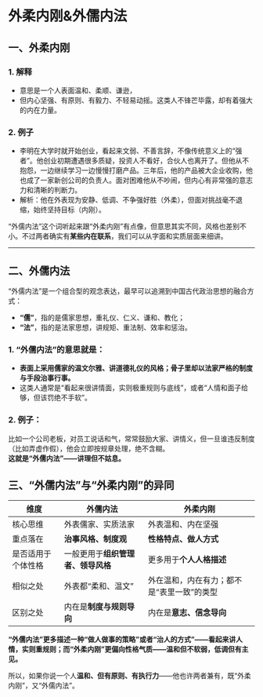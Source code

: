 # 外柔内刚&外儒内法

## 一、外柔内刚

### 1. 解释
- 意思是一个人表面温和、柔顺、谦逊，
- 但内心坚强、有原则、有毅力、不轻易动摇。这类人不锋芒毕露，却有着强大的内在力量。

### 2. 例子
- 李明在大学时就开始创业，看起来文弱、不善言辞，不像传统意义上的“强者”。他创业初期遭遇很多质疑，投资人不看好，合伙人也离开了。但他从不抱怨，一边继续学习一边慢慢打磨产品。三年后，他的产品被大企业收购，他也成了一家新创公司的负责人。面对困难他从不吵闹，但内心有非常强的意志力和清晰的判断力。
- 解析：他在外表现为安静、低调、不争强好胜（外柔），但面对挑战毫不退缩，始终坚持目标（内刚）。

“外儒内法”这个词听起来跟“外柔内刚”有点像，但意思其实不同，风格也差别不小。不过两者确实有**某些内在联系**，我们可以从字面和实质层面来细讲。

---


## 二、外儒内法

“外儒内法”是一个组合型的观念表达，最早可以追溯到中国古代政治思想的融合方式：

- **“儒”**，指的是儒家思想，重礼仪、仁义、谦和、教化；
- **“法”**，指的是法家思想，讲规矩、重法制、效率和惩治。

### 1. “外儒内法”的意思就是：

- **表面上采用儒家的温文尔雅、讲道德礼仪的风格；骨子里却以法家严格的制度与手段治事行事。**
- 这类人通常是“看起来很讲情面，实则极重规则与底线”，或者“人情和面子给够，但该罚绝不手软”。


### 2. 例子：

比如一个公司老板，对员工说话和气，常常鼓励大家、讲情义，但一旦谁违反制度（比如弄虚作假），他会立即按规章处理，绝不含糊。  
**这就是“外儒内法”——讲理但不姑息。**

## 三、“外儒内法”与“外柔内刚”的异同

| 维度 | 外儒内法 | 外柔内刚 |
|------|-----------|------------|
| 核心思维 | 外表儒家、实质法家 | 外表温和、内在坚强 |
| 重点落在 | **治事风格、制度观** | **性格特点、做人方式** |
| 是否适用于个体性格 | 一般更用于**组织管理者、领导风格** | 更多用于**个人人格描述** |
| 相似之处 | 外表都“柔和、温文” | 外在温和，内在有力；都不是“表里一致”的类型 |
| 区别之处 | 内在是**制度与规则导向** | 内在是**意志、信念导向** |

**“外儒内法”更多描述一种“做人做事的策略”或者“治人的方式”——看起来讲人情，实则重规则；而“外柔内刚”更偏向性格气质——温和但不软弱，低调但有主见。**

所以，如果你说一个人**温和、但有原则、有执行力**——他也许两者兼有，既“外柔内刚”，又“外儒内法”。

